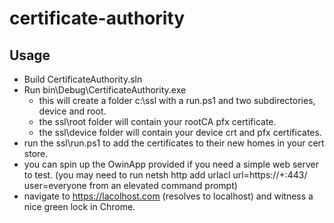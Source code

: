 # certificate-authority

## Usage
* Build CertificateAuthority.sln
* Run bin\Debug\CertificateAuthority.exe
  *  this will create a folder c:\ssl with a run.ps1 and two subdirectories, device and root.
  *  the ssl\root folder will contain your rootCA pfx certificate.
  *  the ssl\device folder will contain your device crt and pfx certificates.
* run the ssl\run.ps1 to add the certificates to their new homes in your cert store.
* you can spin up the OwinApp provided if you need a simple web server to test.
  (you may need to run netsh http add urlacl url=https://+:443/ user=everyone from an elevated command prompt)
* navigate to https://lacolhost.com (resolves to localhost) and witness a nice green lock in Chrome.
